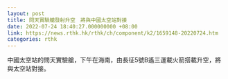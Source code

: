 ```yaml
---
layout: post
title: 問天實驗艙發射升空　將與中國太空站對接
date: 2022-07-24 18:40:27.000000000 +08:00
link: https://news.rthk.hk/rthk/ch/component/k2/1659148-20220724.htm
categories: rthk
---
```


中國太空站的問天實驗艙，下午在海南，由長征5號B遙三運載火箭搭載升空，將與太空站對接。
